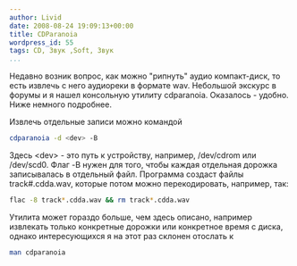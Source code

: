 ```yaml
---
author: Livid
date: 2008-08-24 19:09:13+00:00
title: CDParanoia
wordpress_id: 55
tags: CD, Звук ,Soft, Звук
...
```


Недавно возник вопрос, как можно "рипнуть" аудио компакт-диск, то есть
извлечь с него аудиореки в формате wav. Небольшой экскурс в форумы и я
нашел консольную утилиту cdparanoia. Оказалось - удобно. Ниже немного
подробнее.

<!--more-->


Извлечь отдельные записи можно командой

```bash
cdparanoia -d <dev> -B
```


Здесь \<dev\> - это путь к устройству, например, /dev/cdrom или
/dev/scd0.
Флаг -B нужен для того, чтобы каждая отдельная дорожка записывалась в
отдельный файл.
Программа создаст файлы track\#.cdda.wav, которые потом можно
перекодировать, например, так:

```bash
flac -8 track*.cdda.wav && rm track*.cdda.wav
```



Утилита может гораздо больше, чем здесь описано, например извлекать
только конкретные дорожки или конкретное время с диска, однако
интересующихся я на этот раз склонен отослать к

```bash
man cdparanoia
```
